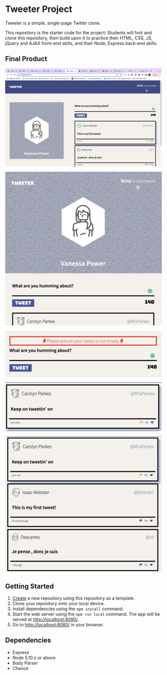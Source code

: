 # Tweeter Project

Tweeter is a simple, single-page Twitter clone.

This repository is the starter code for the project: Students will fork and clone this repository, then build upon it to practice their HTML, CSS, JS, jQuery and AJAX front-end skills, and their Node, Express back-end skills.

## Final Product

!["Screenshot of the two column page layout for screens 1024px wide and above"](https://github.com/vanessalinda/tweeter/blob/master/docs/Two-column-layout.png?raw=true)

!["Screenshot of the two column page layout for screens smaller than 1024px wide"](https://github.com/vanessalinda/tweeter/blob/master/docs/single-column-layout.png?raw=true)

!["Screenshot of the tweet compose box with an empty tweet error"](https://github.com/vanessalinda/tweeter/blob/master/docs/tweet-empty-error.png?raw=true)

!["Screenshot of an individual tweet on hover state"](https://github.com/vanessalinda/tweeter/blob/master/docs/tweet-with-hover.png?raw=true)

!["Screenshot of the list of tweets"](https://github.com/vanessalinda/tweeter/blob/master/docs/tweets-container.png?raw=true)

## Getting Started

1. [Create](https://docs.github.com/en/repositories/creating-and-managing-repositories/creating-a-repository-from-a-template) a new repository using this repository as a template.
2. Clone your repository onto your local device.
3. Install dependencies using the `npm install` command.
4. Start the web server using the `npm run local` command. The app will be served at <http://localhost:8080/>.
5. Go to <http://localhost:8080/> in your browser.

## Dependencies

- Express
- Node 5.10.x or above
- Body Parser
- Chance
